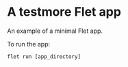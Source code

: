 # A testmore Flet app

An example of a minimal Flet app.

To run the app:

```
flet run [app_directory]
```